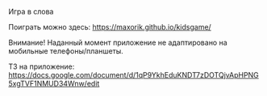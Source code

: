 Игра в слова

Поиграть можно здесь: https://maxorik.github.io/kidsgame/

Внимание! Наданный момент приложение не адаптировано на мобильные телефоны/планшеты.

ТЗ на приложение: https://docs.google.com/document/d/1qP9YkhEduKNDT7zDOTQjvApHPNG5xgTVF1NMUD34Wnw/edit